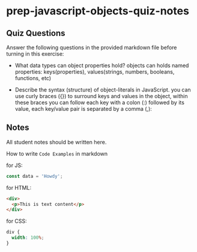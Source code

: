 # prep-javascript-objects-quiz-notes

## Quiz Questions

Answer the following questions in the provided markdown file before turning in this exercise:

- What data types can object properties hold?
  objects can holds named properties: keys(properties), values(strings, numbers, booleans, functions, etc)

- Describe the syntax (structure) of object-literals in JavaScript.
  you can use curly braces ({}) to surround keys and values in the object, within these braces you can follow each key with a colon (:) followed by its value, each key/value pair is separated by a comma (,):

## Notes

All student notes should be written here.

How to write `Code Examples` in markdown

for JS:

```javascript
const data = 'Howdy';
```

for HTML:

```html
<div>
  <p>This is text content</p>
</div>
```

for CSS:

```css
div {
  width: 100%;
}
```
